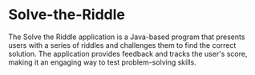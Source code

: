 # Solve-the-Riddle
The Solve the Riddle application is a Java-based program that presents users with a series of riddles and challenges them to find the correct solution. The application provides feedback and tracks the user's score, making it an engaging way to test problem-solving skills.
